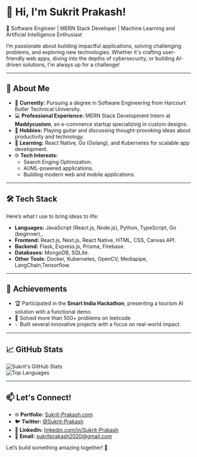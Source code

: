 # 👋 Hi, I'm Sukrit Prakash!  

🌟  Software Engineer | MERN Stack Developer | Machine Learning and Artificial Intelligence Enthusiast

I’m passionate about building impactful applications, solving challenging problems, and exploring new technologies. Whether it's crafting user-friendly web apps, diving into the depths of cybersecurity, or building AI-driven solutions, I'm always up for a challenge!

---

## 🚀 About Me  

- 🔭 **Currently:** Pursuing a degree in Software Engineering from Harcourt Butler Technical University.  
- 💻 **Professional Experience:** MERN Stack Development Intern at **Maddycustom**, an e-commerce startup specializing in custom designs.  
- 🎸 **Hobbies:** Playing guitar and discussing thought-provoking ideas about productivity and technology.  
- 🌱 **Learning:** React Native, Go (Golang), and Kubernetes for scalable app development.  
- 🌐 **Tech Interests:**  
  - Search Enging Optimization.  
  - AI/ML-powered applications.  
  - Building modern web and mobile applications.  

---

## 🛠️ Tech Stack  

Here’s what I use to bring ideas to life:

- **Languages:** JavaScript (React.js, Node.js), Python, TypeScript, Go (beginner),.  
- **Frontend:** React.js, Next.js, React Native, HTML, CSS, Canvas API.  
- **Backend:** Flask, Express.js, Prisma, Firebase.  
- **Databases:** MongoDB, SQLite.  
- **Other Tools:** Docker, Kubernetes, OpenCV, Mediapipe, LangChain,Tensorflow.  

---

## 🌟 Achievements  

- 🏆 Participated in the **Smart India Hackathon**, presenting a tourism AI solution with a functional demo.  
- 📜 Solved more than 500+ problems on leetcode  
- 💡 Built several innovative projects with a focus on real-world impact.  

---

## 📈 GitHub Stats  

![Sukrit's GitHub Stats](https://github-readme-stats.vercel.app/api?username=Sukrit-Prakash&show_icons=true&theme=radical)  
![Top Languages](https://github-readme-stats.vercel.app/api/top-langs/?username=Sukrit-Prakash&layout=compact&theme=radical)  

---

## 📫 Let's Connect!  

- 🌐 **Portfolio:** [Sukrit-Prakash.com]([https://your-portfolio-link.com](https://portfolio-r4al.vercel.app/))  
- 🐦 **Twitter:** [@Sukrit-Prakash]([https://twitter.com/yourusername](https://x.com/SukritPrakash_x))  
- 💼 **LinkedIn:** [linkedin.com/in/Sukrit-Prakash]([https://linkedin.com/in/yourusername](https://www.linkedin.com/in/sukrit-prakash-singh-9a501b273/))  
- 📧 **Email:** sukritprakash2020@gmail.com  

Let’s build something amazing together! 🚀  

